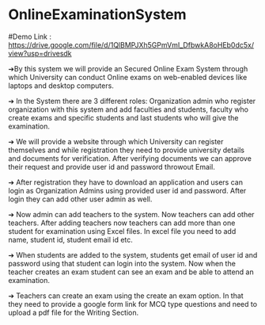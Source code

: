 # OnlineExaminationSystem
#Demo Link : https://drive.google.com/file/d/1QlBMPJXh5GPmVmI_DfbwkA8oHEb0dc5x/view?usp=drivesdk

➔By this system we will provide an Secured Online Exam System through which University can conduct Online exams on web-enabled devices like laptops and desktop computers. 

➔ In the System there are 3 different roles: Organization admin who register organization with this system and add faculties and students, faculty who create exams and specific students and last students who will give the examination. 

➔ We will provide a website through which University can register themselves and while registration they need to provide university details and documents for verification. After verifying documents we can approve their request and provide user id and password throwout Email. 

➔ After registration they have to download an application and users can login as Organization Admins using provided user id and password. After login they can add other user admin as well. 

➔ Now admin can add teachers to the system. Now teachers can add other teachers. After adding teachers now teachers can add more than one student for examination using Excel files. In excel file you need to add name, student id, student email id etc. 

➔ When students are added to the system, students get email of user id and password using that student can login into the system. Now when the teacher creates an exam student can see an exam and be able to attend an examination. 

➔ Teachers can create an exam using the create an exam option. In that they need to provide a google form link for MCQ type questions and need to upload a pdf file for the Writing Section.
